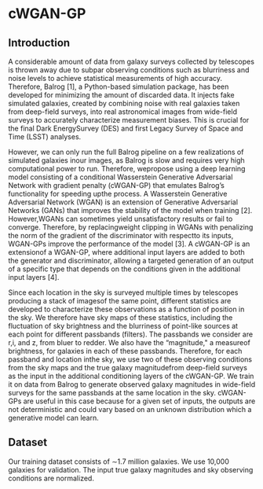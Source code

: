 # cWGAN-GP
## Introduction
A considerable amount of data from galaxy surveys collected by telescopes is thrown away due to subpar observing conditions such as blurriness and noise levels to achieve statistical measurements of high accuracy. Therefore, Balrog [1], a Python-based simulation package, has been developed for minimizing the amount of discarded data. It injects fake simulated galaxies, created by combining noise with real galaxies taken from deep-field surveys, into real astronomical images from wide-field surveys to accurately characterize measurement biases. This is crucial for the final Dark EnergySurvey (DES) and first Legacy Survey of Space and Time (LSST) analyses.

However, we can only run the full Balrog pipeline on a few realizations of simulated galaxies inour images, as Balrog is slow and requires very high computational power to run. Therefore, wepropose using a deep learning model consisting of a conditional Wasserstein Generative Adversarial Network with gradient penalty (cWGAN-GP) that emulates Balrog’s functionality for speeding upthe process. A Wasserstein Generative Adversarial Network (WGAN) is an extension of Generative Adversarial Networks (GANs) that improves the stability of the model when training [2]. However,WGANs can sometimes yield unsatisfactory results or fail to converge. Therefore, by replacingweight clipping in WGANs with penalizing the norm of the gradient of the discriminator with respectto its inputs, WGAN-GPs improve the performance of the model [3]. A cWGAN-GP is an extensionof a WGAN-GP, where additional input layers are added to both the generator and discriminator, allowing a targeted generation of an output of a specific type that depends on the conditions given in the additional input layers [4].

Since each location in the sky is surveyed multiple times by telescopes producing a stack of imagesof the same point, different statistics are developed to characterize these observations as a function of position in the sky. We therefore have sky maps of these statistics, including the fluctuation of sky brightness and the blurriness of point-like sources at each point for different passbands (filters). The passbands we consider are r,i, and z, from bluer to redder. We also have the “magnitude," a measureof brightness, for galaxies in each of these passbands. Therefore, for each passband and location inthe sky, we use two of these observing conditions from the sky maps and the true galaxy magnitudefrom deep-field surveys as the input in the additional conditioning layers of the cWGAN-GP. We train it on data from Balrog to generate observed galaxy magnitudes in wide-field surveys for the same passbands at the same location in the sky. cWGAN-GPs are useful in this case because for a given set of inputs, the outputs are not deterministic and could vary based on an unknown distribution which a generative model can learn.

## Dataset
Our training dataset consists of ∼1.7 million galaxies. We use 10,000 galaxies for validation. The input true galaxy magnitudes and sky observing conditions are normalized.
